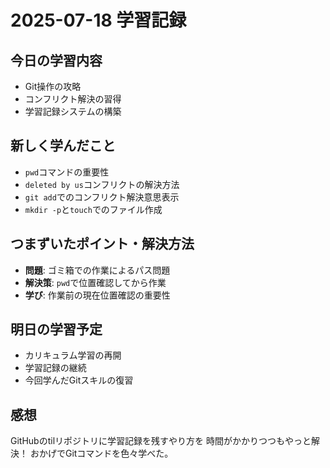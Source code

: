 # 2025-07-18 学習記録

## 今日の学習内容
- Git操作の攻略
- コンフリクト解決の習得
- 学習記録システムの構築

## 新しく学んだこと
- `pwd`コマンドの重要性
- `deleted by us`コンフリクトの解決方法
- `git add`でのコンフリクト解決意思表示
- `mkdir -p`と`touch`でのファイル作成

## つまずいたポイント・解決方法
- **問題**: ゴミ箱での作業によるパス問題
- **解決策**: `pwd`で位置確認してから作業
- **学び**: 作業前の現在位置確認の重要性

## 明日の学習予定
- カリキュラム学習の再開
- 学習記録の継続
- 今回学んだGitスキルの復習

## 感想
GitHubのtilリポジトリに学習記録を残すやり方を
時間がかかりつつもやっと解決！
おかげでGitコマンドを色々学べた。

